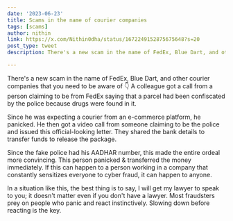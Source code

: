 ```yaml
---
date: '2023-06-23'
title: Scams in the name of courier companies
tags: [scams]
author: nithin
link: https://x.com/Nithin0dha/status/1672249152875675648?s=20
post_type: tweet
description: There's a new scam in the name of FedEx, Blue Dart, and other courier companies...

---
```


There's a new scam in the name of FedEx, Blue Dart, and other courier companies that you need to be aware of 👇
A colleague got a call from a person claiming to be from FedEx saying that a parcel had been confiscated by the police because drugs were found in it. 

Since he was expecting a courier from an e-commerce platform, he panicked. He then got a video call from someone claiming to be the police and issued this official-looking letter. They shared the bank details to transfer funds to release the package.

Since the fake police had his AADHAR number, this made the entire ordeal more convincing. This person panicked & transferred the money immediately. If this can happen to a person working in a company that constantly sensitizes everyone to cyber fraud, it can happen to anyone.

In a situation like this, the best thing is to say, I will get my lawyer to speak to you; it doesn't matter even if you don't have a lawyer. Most fraudsters prey on people who panic and react instinctively. Slowing down before reacting is the key.
